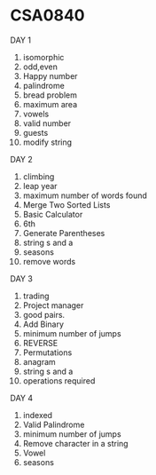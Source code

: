 # CSA0840
DAY 1
1. isomorphic
2. odd,even
3. Happy number
4. palindrome
5. bread problem
6. maximum area
7. vowels
8. valid number
9. guests
10. modify string

DAY 2
1. climbing 
2. leap year
3. maximum number of words found
4. Merge Two Sorted Lists
5. Basic Calculator
6. 6th
7. Generate Parentheses
8. string s and a 
9. seasons
10. remove words

DAY 3
1. trading
2. Project manager
3. good pairs.
4. Add Binary
5. minimum number of jumps 
6. REVERSE 
7. Permutations
8. anagram
9. string s and a 
10. operations required

DAY 4
1. indexed
2. Valid Palindrome
3. minimum number of jumps 
4. Remove character in a string
5. Vowel
6. seasons
